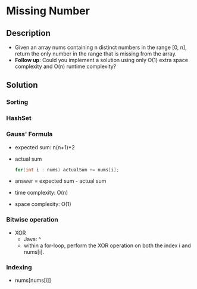 # Missing Number

## Description

* Given an array nums containing n distinct numbers in the range [0, n], return the only number in the range that is missing from the array.
* **Follow up**: Could you implement a solution using only O(1) extra space complexity and O(n) runtime complexity?

## Solution

### Sorting

### HashSet

### Gauss' Formula

* expected sum: n(n+1)*2
* actual sum

  ```java
  for(int i : nums) actualSum += nums[i];
  ```
  
* answer = expected sum - actual sum
* time complexity: O(n)
* space complexity: O(1)

### Bitwise operation

* XOR
  * Java: ^
  * within a for-loop, perform the XOR operation on both the index i and nums[i].

### Indexing

* nums[nums[i]]
